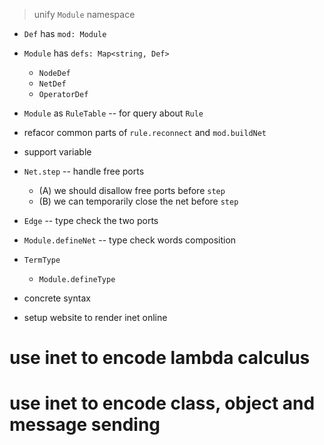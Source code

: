 > unify `Module` namespace

- `Def` has `mod: Module`

- `Module` has `defs: Map<string, Def>`

  - `NodeDef`
  - `NetDef`
  - `OperatorDef`

- `Module` as `RuleTable` -- for query about `Rule`

- refacor common parts of `rule.reconnect` and `mod.buildNet`

- support variable

- `Net.step` -- handle free ports

  - (A) we should disallow free ports before `step`
  - (B) we can temporarily close the net before `step`

- `Edge` -- type check the two ports
- `Module.defineNet` -- type check words composition

- `TermType`
  - `Module.defineType`

- concrete syntax

- setup website to render inet online

# use inet to encode lambda calculus

# use inet to encode class, object and message sending
